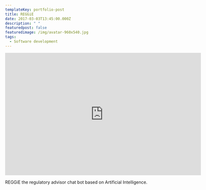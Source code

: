 ```yaml
---
templateKey: portfolio-post
title: REGGiE
date: 2017-03-03T13:45:00.000Z
description: " "
featuredpost: false
featuredimage: /img/avatar-960x540.jpg
tags:
  - Software development
---
```

<iframe title="vimeo-player" src="https://player.vimeo.com/video/191997516" width="640" height="400" frameborder="0" allowfullscreen></iframe>

REGGiE the regulatory advisor chat bot based on Artificial Intelligence.